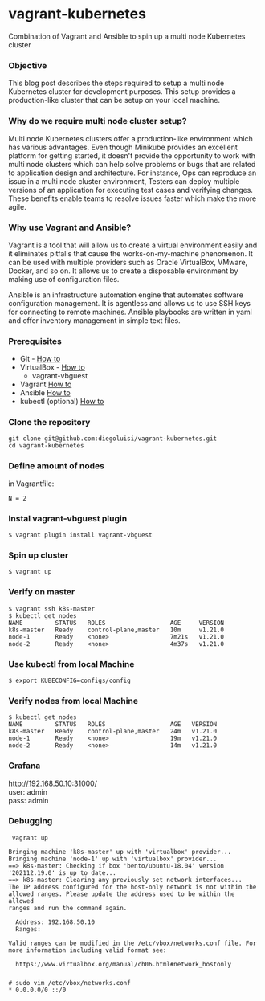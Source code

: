 # vagrant-kubernetes
Combination of Vagrant and Ansible to spin up a multi node Kubernetes cluster

### Objective 
This blog post describes the steps required to setup a multi node Kubernetes cluster for development purposes. This setup provides a production-like cluster that can be setup on your local machine.

### Why do we require multi node cluster setup? 
Multi node Kubernetes clusters offer a production-like environment which has various advantages. Even though Minikube provides an excellent platform for getting started, it doesn't provide the opportunity to work with multi node clusters which can help solve problems or bugs that are related to application design and architecture. For instance, Ops can reproduce an issue in a multi node cluster environment, Testers can deploy multiple versions of an application for executing test cases and verifying changes. These benefits enable teams to resolve issues faster which make the more agile.

### Why use Vagrant and Ansible?
Vagrant is a tool that will allow us to create a virtual environment easily and it eliminates pitfalls that cause the works-on-my-machine phenomenon. It can be used with multiple providers such as Oracle VirtualBox, VMware, Docker, and so on. It allows us to create a disposable environment by making use of configuration files.

Ansible is an infrastructure automation engine that automates software configuration management. It is agentless and allows us to use SSH keys for connecting to remote machines. Ansible playbooks are written in yaml and offer inventory management in simple text files.



### Prerequisites
- Git - [How to](https://git-scm.com/book/en/v2/Getting-Started-Installing-Git)
- VirtualBox - [How to](https://www.virtualbox.org/wiki/Linux_Downloads)
  - vagrant-vbguest
- Vagrant [How to](https://www.vagrantup.com/downloads)
- Ansible [How to](https://docs.ansible.com/ansible/latest/installation_guide/intro_installation.html)
- kubectl (optional) [How to](https://github.com/ahmetb/kubectx#installation)

### Clone the repository
```code
git clone git@github.com:diegoluisi/vagrant-kubernetes.git
cd vagrant-kubernetes
```

### Define amount of nodes
in Vagrantfile:
```code
N = 2
```
### Instal vagrant-vbguest plugin
```code
$ vagrant plugin install vagrant-vbguest  
```

### Spin up cluster
```code
$ vagrant up
```

### Verify on master
```code
$ vagrant ssh k8s-master
$ kubectl get nodes
NAME         STATUS   ROLES                  AGE     VERSION
k8s-master   Ready    control-plane,master   10m     v1.21.0
node-1       Ready    <none>                 7m21s   v1.21.0
node-2       Ready    <none>                 4m37s   v1.21.0
```

### Use kubectl from local Machine
```code
$ export KUBECONFIG=configs/config
```

### Verify nodes from local Machine
```code
$ kubectl get nodes
NAME         STATUS   ROLES                  AGE   VERSION
k8s-master   Ready    control-plane,master   24m   v1.21.0
node-1       Ready    <none>                 19m   v1.21.0
node-2       Ready    <none>                 14m   v1.21.0
```

### Grafana
http://192.168.50.10:31000/   
user: admin   
pass: admin

### Debugging
```code
 vagrant up 

Bringing machine 'k8s-master' up with 'virtualbox' provider...
Bringing machine 'node-1' up with 'virtualbox' provider...
==> k8s-master: Checking if box 'bento/ubuntu-18.04' version '202112.19.0' is up to date...
==> k8s-master: Clearing any previously set network interfaces...
The IP address configured for the host-only network is not within the
allowed ranges. Please update the address used to be within the allowed
ranges and run the command again.

  Address: 192.168.50.10
  Ranges: 

Valid ranges can be modified in the /etc/vbox/networks.conf file. For
more information including valid format see:

  https://www.virtualbox.org/manual/ch06.html#network_hostonly
```
###
``` code
# sudo vim /etc/vbox/networks.conf
* 0.0.0.0/0 ::/0
```